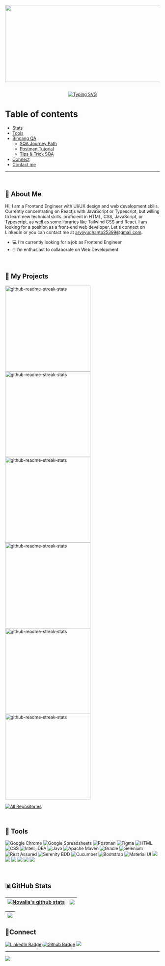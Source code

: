 <div id="header" align="center">
  <img align='center' src='https://user-images.githubusercontent.com/121234492/222883933-589dfb13-842f-4f05-bedf-2039a1864b3e.jpg' width='1000' height='250'/>
</div>

<br>

<div id="header" align="center">
  <p><a href="https://git.io/typing-svg"><img align="center" src="https://readme-typing-svg.herokuapp.com?font=pacifico&size=35&pause=5000&color=161b228&center=true&vCenter=true&width=435&lines=Hi+%F0%9F%91%8B%2C+I'm+Febrian;Quality+Engineer;Nice+too+see+you" alt="Typing SVG" /></a></p>
</div>

# Table of contents
<!--ts-->
   * [Stats](#stats)
   * [Tools](#tools)
   * [Bincang QA](#%EF%B8%8Fbincang-qa)
        * [SQA Journey Path](#sqa-journey-path)
        * [Postman Tutorial](#postman)
        * [Tips & Trick SQA](#tips--trick)
   * [Connect](#connect)
   * [Contact me](#contact-me)
<!--te-->

<hr/>

<br/>

## :boy: About Me

Hi, I am a Frontend Engineer with UI/UX design and web development skills. Currently concentrating on Reactjs with JavaScript or Typescript, but willing to learn new technical skills. proficient in HTML, CSS, JavaScript, or Typescript, as well as some libraries like Tailwind CSS and React. I am looking for a position as a front-end web developer. Let's connect on LinkedIn or you can contact me at aryoyudhanto25399@gmail.com.
<br>

- 💻 I’m currently looking for a job as Frontend Engineer<br/>
- 🖱️ I’m enthusiast to collaborate on Web Development

<br>

## 📘 My Projects</h2>

  <p align="left">
    <a href="https://github.com/aryoyudhanto/TIMESYNC-FE"><img width="278" src="https://denvercoder1-github-readme-stats.vercel.app/api/pin/?username=aryoyudhanto&repo=TIMESYNC-FE&theme=react&bg_color=1F222E&title_color=F85D7F&hide_border=true&icon_color=F8D866&show_icons=false" alt="github-readme-streak-stats"></a>
    <a href="https://github.com/aryoyudhanto/ecommerce-FE"><img width="278" src="https://denvercoder1-github-readme-stats.vercel.app/api/pin/?username=aryoyudhanto&repo=ecommerce-FE&theme=react&bg_color=1F222E&title_color=F85D7F&hide_border=true&icon_color=F8D866&show_icons=false" alt="github-readme-streak-stats"></a>
    <a href="https://github.com/aryoyudhanto/Airbnb-FE"><img width="278" src="https://denvercoder1-github-readme-stats.vercel.app/api/pin/?username=aryoyudhanto&repo=Airbnb-FE&theme=react&bg_color=1F222E&title_color=F85D7F&hide_border=true&icon_color=F8D866&show_icons=false" alt="github-readme-streak-stats"></a>
    <a href="https://github.com/aryoyudhanto/mymovies-app-react"><img width="278" src="https://denvercoder1-github-readme-stats.vercel.app/api/pin/?username=aryoyudhanto&repo=mymovies-app-react&theme=react&bg_color=1F222E&title_color=F85D7F&hide_border=true&icon_color=F8D866&show_icons=false" alt="github-readme-streak-stats"></a>
    <a href="https://github.com/aryoyudhanto/pokemon-app"><img width="278" src="https://denvercoder1-github-readme-stats.vercel.app/api/pin/?username=aryoyudhanto&repo=pokemon-app&theme=react&bg_color=1F222E&title_color=F85D7F&hide_border=true&icon_color=F8D866&show_icons=false" alt="github-readme-streak-stats"></a>
    <a href="https://github.com/aryoyudhanto/todo-list-app"><img width="278" src="https://denvercoder1-github-readme-stats.vercel.app/api/pin/?username=aryoyudhanto&repo=todo-list-app&theme=react&bg_color=1F222E&title_color=F85D7F&hide_border=true&icon_color=F8D866&show_icons=false" alt="github-readme-streak-stats"></a>
  </p>

<a href="https://github.com/aryoyudhanto?tab=repositories"><img alt="All Repositories" title="All Repositories" src="https://custom-icon-badges.demolab.com/badge/-Click%20Here%20For%20All%20My%20Repos-1F222E?style=for-the-badge&logoColor=white&logo=repo"/></a>

<br>

## 🔨 Tools

![Google Chrome](https://img.shields.io/badge/Google%20Chrome-4285F4?style=for-the-badge&logo=GoogleChrome&logoColor=white)
![Google Spreadsheets](https://img.shields.io/badge/-Google%20Spreadsheets-4bc47b?style=for-the-badge&logoColor=black)
![Postman](https://img.shields.io/badge/Postman-FF6C37?style=for-the-badge&logo=postman&logoColor=white)
![Figma](https://img.shields.io/badge/figma-%23F24E1E.svg?style=for-the-badge&logo=figma&logoColor=white)
![HTML](https://img.shields.io/badge/html5-%23E34F26.svg?style=for-the-badge&logo=html5&logoColor=white)
![CSS](https://img.shields.io/badge/css3-%231572B6.svg?style=for-the-badge&logo=css3&logoColor=white)
![IntellijIDEA](https://img.shields.io/badge/IntelliJIDEA-000000.svg?style=for-the-badge&logo=intellij-idea&logoColor=white)
![Java](https://img.shields.io/badge/java-%23ED8B00.svg?style=for-the-badge&logo=java&logoColor=white)
![Apache Maven](https://img.shields.io/badge/Apache%20Maven-C71A36?style=for-the-badge&logo=Apache%20Maven&logoColor=white)
![Gradle](https://img.shields.io/badge/Gradle-02303A.svg?style=for-the-badge&logo=Gradle&logoColor=white)
![Selenium](https://img.shields.io/badge/-selenium-%43B02A?style=for-the-badge&logo=selenium&logoColor=white)
![Rest Assured](https://img.shields.io/badge/-rest%20assured-000000?style=for-the-badge&logoColor=black)
![Serenity BDD](https://img.shields.io/badge/-serenit%20ybdd-16a67a?style=for-the-badge&logoColor=black)
![Cucumber](https://img.shields.io/badge/-cucumber-4bc47b?style=for-the-badge&logoColor=black)
![Bootstrap](https://img.shields.io/badge/bootstrap-%23563D7C.svg?style=for-the-badge&logo=bootstrap&logoColor=white)
![Material UI](https://img.shields.io/badge/materialui-%231572B6.svg?style=for-the-badge&logo=mui&logoColor=white)
<img src="https://img.shields.io/badge/React_Cookie-FFADFC?style=for-the-badge&logo=react-cookie&logoColor=white" />
<img src="https://img.shields.io/badge/React_Icons-EF495E?style=for-the-badge&logo=react-icons&logoColor=white" />
<img src="https://img.shields.io/badge/Tailwind_CSS-38B2AC?style=for-the-badge&logo=tailwind-css&logoColor=white" />
<img src="https://img.shields.io/badge/DaisyUi-FFFF00?style=for-the-badge&logo=daisyui&logoColor=white" />
<img src="https://img.shields.io/badge/SweetAlert-7D4698?style=for-the-badge&logo=Sweet-Alert&logoColor=white" />
<img src="https://img.shields.io/badge/Agile-CD7E26?style=for-the-badge&logo=agile&logoColor=white" />

<br/>

## 📊GitHub Stats

| <a href="https://github.com/anuraghazra/github-readme-stats"><img align="center" src="https://github-readme-stats.vercel.app/api?username=rizkysyahrir&theme=sea&hide_border=false&ring=161b228&include_all_commits=true&count_private=true" alt="Novalia's github stats" /></a> | <a href="https://github.com/anuraghazra/github-readme-stats"><img align="center" src="https://github-readme-streak-stats.herokuapp.com/?user=rizkysyahrir&theme=sea&hide_border=false" /></a> |
| ---------------------------------------------------------------------------------------------------------------------------------------------------------------------------------------------------------------------- | ---------------------------------------------------------------------------------------------------------------------------------------------------------------------------------------------------------------------------- |

<div align='center'>
  
| <a href="https://github.com/anuraghazra/github-readme-stats"><img align="center" src="https://github-readme-stats.vercel.app/api/top-langs/?username=rizkysyahrir&layout=compact&theme=sea&hide_border=false" /></a> |
| ---------------------------------------------------------------------------------------------------------------------------------------------------------------------------------------------------------------------- |
  
 </div>
 
 ## 🔗Connect
<p>
  <a href="https://www.linkedin.com/in/febrian-syahrir-rizky-9a4238166/"><img src="https://img.shields.io/badge/LinkedIn-blue?style=for-the-badge&logo=linkedin&logoColor=white" alt="LinkedIn Badge"/></a>
  <a href="https://github.com/rizkysyahrir"><img src="https://img.shields.io/badge/Github-black?style=for-the-badge&logo=Github&logoColor=white" alt="Github Badge"/></a>
  <a href="https://www.youtube.com/channel/UCmNV5hqueLvn6ON7h-a34xQ" target="blank"><img src="https://img.shields.io/badge/-youtube-181717?style=for-the-badge&logo=youtube"/></a>
</p>


---
[![](https://visitcount.itsvg.in/api?id=aryoyudhanto&icon=2&color=6)](https://visitcount.itsvg.in)

